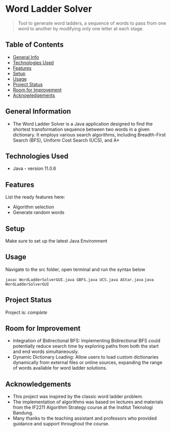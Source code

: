 # Word Ladder Solver
> Tool to generate word ladders, a sequence of words to pass from one word to another by modifying only one letter at each stage.

## Table of Contents
* [General Info](#general-information)
* [Technologies Used](#technologies-used)
* [Features](#features)
* [Setup](#setup)
* [Usage](#usage)
* [Project Status](#project-status)
* [Room for Improvement](#room-for-improvement)
* [Acknowledgements](#acknowledgements)


## General Information
- The Word Ladder Solver is a Java application designed to find the shortest transformation sequence between two words in a given dictionary. It employs various search algorithms, including Breadth-First Search (BFS), Uniform Cost Search (UCS), and A*


## Technologies Used
- Java - version 11.0.6


## Features
List the ready features here:
- Algorithm selection
- Generate random words


## Setup
Make sure to set up the latest Java Environment


## Usage
Navigate to the src folder, open terminal and run the syntax below

`javac WordLadderSolverGUI.java GBFS.java UCS.java AStar.java`
`java WordLadderSolverGUI`


## Project Status
Project is: _complete_ 


## Room for Improvement
- Integration of Bidirectional BFS: Implementing Bidirectional BFS could potentially reduce search time by exploring paths from both the start and end words simultaneously.
- Dynamic Dictionary Loading: Allow users to load custom dictionaries dynamically from external files or online sources, expanding the range of words available for word ladder solutions.

## Acknowledgements
- This project was inspired by the classic word ladder problem.
- The implementation of algorithms was based on lectures and materials from the IF2211 Algorithm Strategy course at the Institut Teknologi Bandung.
- Many thanks to the teaching assistant and professors who provided guidance and support throughout the course.